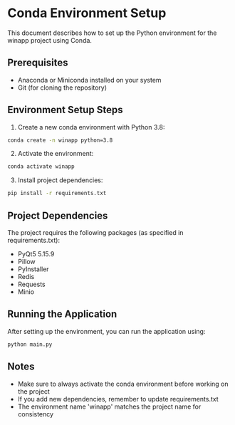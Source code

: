 # Conda Environment Setup

This document describes how to set up the Python environment for the winapp project using Conda.

## Prerequisites

- Anaconda or Miniconda installed on your system
- Git (for cloning the repository)

## Environment Setup Steps

1. Create a new conda environment with Python 3.8:
```bash
conda create -n winapp python=3.8
```

2. Activate the environment:
```bash
conda activate winapp
```

3. Install project dependencies:
```bash
pip install -r requirements.txt
```

## Project Dependencies

The project requires the following packages (as specified in requirements.txt):
- PyQt5 5.15.9
- Pillow
- PyInstaller
- Redis
- Requests
- Minio

## Running the Application

After setting up the environment, you can run the application using:
```bash
python main.py
```

## Notes

- Make sure to always activate the conda environment before working on the project
- If you add new dependencies, remember to update requirements.txt
- The environment name 'winapp' matches the project name for consistency 